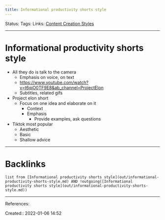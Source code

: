 ```yaml
---
title: Informational productivity shorts style
---
```

Status: 
Tags: 
Links: [Content Creation Styles](None)
___
# Informational productivity shorts style
- All they do is talk to the camera
	- Emphasis on voice, on text 
	- https://www.youtube.com/watch?v=t6qiO0TF9E8&ab_channel=ProjectElon
	- Subtitles, related gifs
- Project elon short
	- Focus on one idea and elaborate on it
		- Context
		- Emphasis
			- Provide examples, ask questions
- Tiktok most popular
	- Aesthetic
	- Basic
	- Shallow advice
___
# Backlinks
```dataview
list from [Informational productivity shorts style](out/informational-productivity-shorts-style.md) AND !outgoing([Informational productivity shorts style](out/informational-productivity-shorts-style.md))
```
___
References:

Created:: 2022-01-06 14:52
